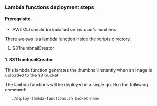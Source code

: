 ### Lambda functions deployment steps

#### Prerequisite.

- AWS CLI should be installed on the user's machine.

There ~~are two~~ is a lambda function inside the scripts directory.

1. S3ThumbnailCreator

#### 1. S3ThumbnailCreator

This lambda function generates the thumbnail instantly when an image is uploaded to the S3 bucket.

The lambda functions will be deployed in a single go. Run the following command:

```
   ./deploy-lambda-functions.sh bucket-name
```
